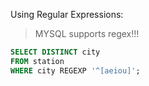 Using Regular Expressions:
>MYSQL supports regex!!!

```sql
SELECT DISTINCT city
FROM station
WHERE city REGEXP '^[aeiou]';
```
